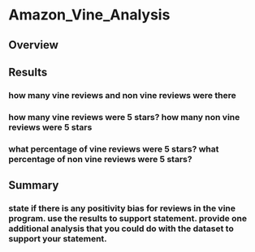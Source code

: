 # Amazon_Vine_Analysis

## Overview

## Results

### how many vine reviews and non vine reviews were there
### how many vine reviews were 5 stars? how many non vine reviews were 5 stars
### what percentage of vine reviews were 5 stars? what percentage of non vine reviews were 5 stars?

## Summary
### state if there is any positivity bias for reviews in the vine program. use the results to support statement. provide one additional analysis that you could do with the dataset to support your statement.
